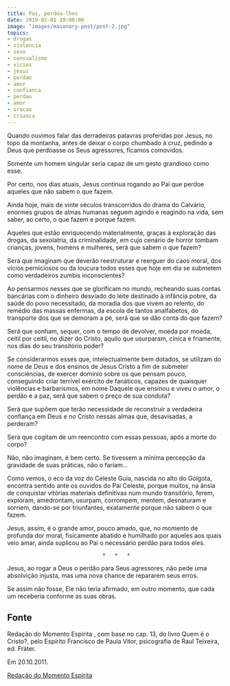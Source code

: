 ```yaml
---
title: Pai, perdoa-lhes
date: 2019-02-01 19:00:00
image: "images/masonary-post/post-2.jpg"
topics: 
- drogas
- violencia
- sexo
- sensualismo
- vicios
- jesus
- perdao
- amor
- confianca
- perdao
- amor
- oracao
- crianca
---
```


Quando ouvimos falar das derradeiras palavras proferidas por Jesus, no topo da
montanha, antes de deixar o corpo chumbado à cruz, pedindo a Deus que perdoasse
os Seus agressores, ficamos comovidos.

Somente um homem singular seria capaz de um gesto grandioso como esse.

Por certo, nos dias atuais, Jesus continua rogando ao Pai que perdoe aqueles
que não sabem o que fazem.

Ainda hoje, mais de vinte séculos transcorridos do drama do Calvário, enormes
grupos de almas humanas seguem agindo e reagindo na vida, sem saber, ao certo,
o que fazem e porque fazem.

Aqueles que estão enriquecendo materialmente, graças à exploração das drogas,
da sexolatria, da criminalidade, em cujo cenário de horror tombam crianças,
jovens, homens e mulheres, será que sabem o que fazem?

Será que imaginam que deverão reestruturar e reerguer do caos moral, dos vícios
perniciosos ou da loucura todos esses que hoje em dia se submetem como
verdadeiros zumbis inconscientes?

Ao pensarmos nesses que se glorificam no mundo, recheando suas contas bancárias
com o dinheiro desviado do leite destinado à infância pobre, da saúde do povo
necessitado, da moradia dos que vivem ao relento, do remédio das massas
enfermas, da escola de tantos analfabetos, do transporte dos que se demoram a
pé, será que se dão conta do que fazem?

Será que sonham, sequer, com o tempo de devolver, moeda por moeda, ceitil por
ceitil, no dizer do Cristo, aquilo que usurparam, cínica e friamente, nos dias
do seu transitório poder?

Se considerarmos esses que, intelectualmente bem dotados, se utilizam do nome
de Deus e dos ensinos de Jesus Cristo a fim de submeter consciências, de
exercer domínio sobre os que pensam pouco, conseguindo criar terrível exército
de fanáticos, capazes de quaisquer violências e barbarismos, em nome Daquele
que ensinou e viveu o amor, o perdão e a paz, será que sabem o preço de sua
conduta?

Será que supõem que terão necessidade de reconstruir a verdadeira confiança em
Deus e no Cristo nessas almas que, desavisadas, a perderam?

Será que cogitam de um reencontro com essas pessoas, após a morte do corpo?

Não, não imaginam, é bem certo. Se tivessem a mínima percepção da gravidade de
suas práticas, não o fariam...

Como vemos, o eco da voz do Celeste Guia, nascida no alto do Gólgota, encontra
sentido ante os ouvidos do Pai Celeste, porque muitos, na ânsia de conquistar
vitórias materiais definitivas num mundo transitório, ferem, exploram,
amedrontam, usurpam, corrompem, mentem, desnaturam e sorriem, dando-se por
triunfantes, exatamente porque não sabem o que fazem.

Jesus, assim, é o grande amor, pouco amado, que, no momento de profunda dor
moral, fisicamente abatido e humilhado por aqueles aos quais veio amar, ainda
suplicou ao Pai o necessário perdão para todos eles.

                                   *   *   *

Jesus, ao rogar a Deus o perdão para Seus agressores, não pede uma absolvição
injusta, mas uma nova chance de repararem seus erros.

Se assim não fosse, Ele não teria afirmado, em outro momento, que cada um
receberia conforme as suas obras.

## Fonte
Redação do Momento Espírita , com base no
cap. 13, do livro Quem é o Cristo?, pelo Espírito Francisco
de Paula Vitor, psicografia de Raul Teixeira, ed. Fráter.

Em 20.10.2011.


[Redação do Momento Espírita](http://momento.com.br/pt/ler_texto.php?id=3185)
